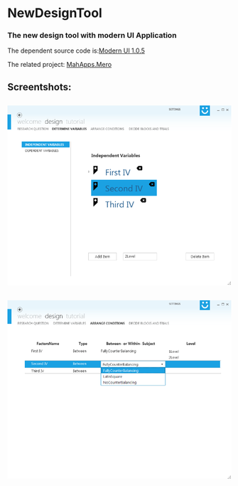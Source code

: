 NewDesignTool
=============

### The new design tool with modern UI Application

The dependent source code is:[Modern UI 1.0.5](https://mui.codeplex.com/wikipage?title=screenshots&referringTitle=Home)


The related project: [MahApps.Mero](http://mahapps.com/MahApps.Metro/)

## Screentshots:
![Screentshot1](/screenshot1.png)
-------------------------------------------------------------------------------------
![Screentshot2](/screenshot2.png)
-------------------------------------------------------------------------------------